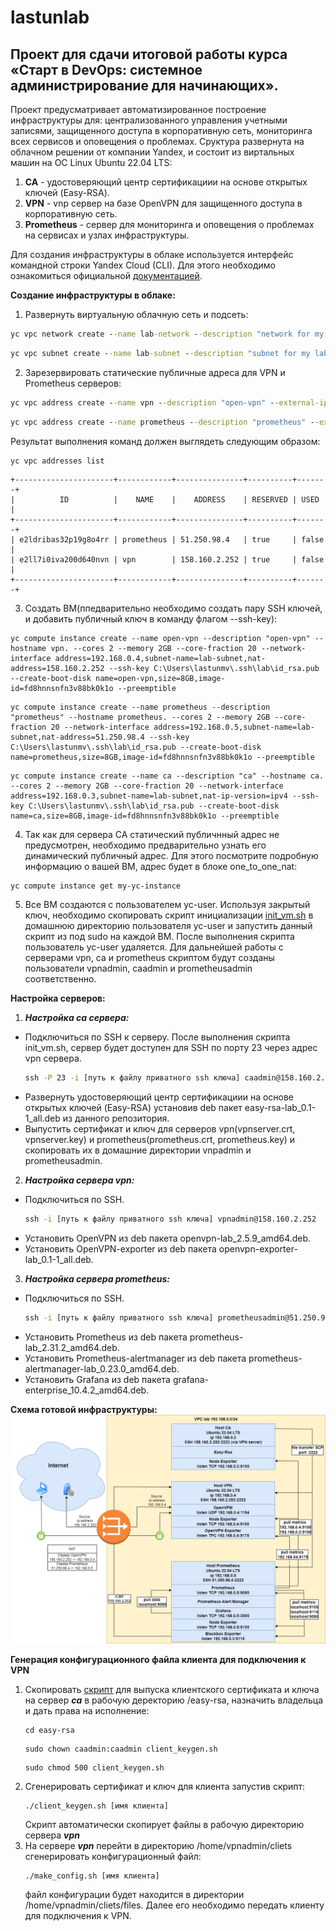 # lastunlab
## Проект для сдачи итоговой работы курса «Старт в DevOps: системное администрирование для начинающих».
Проект предусматривает автоматизированное построение инфраструктуры для: централизованного управления учетными записями, защищенного доступа в корпоративную сеть, мониторинга всех сервисов и оповещения о проблемах.
 Сруктура развернута на облачном решении от компании Yandex, и состоит из виртальных машин на ОС Linux Ubuntu 22.04 LTS:
 1) **CA** - удостоверяющий центр сертификациии на основе открытых ключей (Easy-RSA).
 2) **VPN** - vnp сервер на базе OpenVPN для защищенного доступа в корпоративную сеть.
 3) **Prometheus** - сервер для мониторинга и оповещения о проблемах на сервисах и узлах инфраструктуры.
     
 Для создания инфраструктуры в облаке используется интерфейс командной строки Yandex Cloud (CLI). Для этого необходимо ознакомиться официальной [документацией](https://yandex.cloud/ru/docs/cli/quickstart).

**Cоздание инфраструктуры в облаке:** 
1) Развернуть виртуальную облачную сеть и подсеть: 
 ```cmd
yc vpc network create --name lab-network --description "network for my lab"
```
```cmd
yc vpc subnet create --name lab-subnet --description "subnet for my lab" --range 192.168.0.0/24 --network-name lab-network
```
2) Зарезервировать статические публичные адреса для VPN и Prometheus серверов:
```cmd
yc vpc address create --name vpn --description "open-vpn" --external-ipv4 zone=ru-central1-b
```
```cmd
yc vpc address create --name prometheus --description "prometheus" --external-ipv4 zone=ru-central1-b
```
Результат выполнения команд должен выглядеть следующим образом:
```cmd
yc vpc addresses list
```
```
+----------------------+------------+---------------+----------+-------+
|          ID          |    NAME    |    ADDRESS    | RESERVED | USED  |
+----------------------+------------+---------------+----------+-------+
| e2ldribas32p19g8o4rr | prometheus | 51.250.98.4   | true     | false |
| e2ll7i0iva200d640nvn | vpn        | 158.160.2.252 | true     | false |
+----------------------+------------+---------------+----------+-------+
```
3) Создать ВМ(ппедварительно необходимо создать пару SSH ключей, и добавить публичный ключ в команду флагом --ssh-key):
```
yc compute instance create --name open-vpn --description "open-vpn" --hostname vpn. --cores 2 --memory 2GB --core-fraction 20 --network-interface address=192.168.0.4,subnet-name=lab-subnet,nat-address=158.160.2.252 --ssh-key C:\Users\lastunmv\.ssh\lab\id_rsa.pub --create-boot-disk name=open-vpn,size=8GB,image-id=fd8hnnsnfn3v88bk0k1o --preemptible
```
```
yc compute instance create --name prometheus --description "prometheus" --hostname prometheus. --cores 2 --memory 2GB --core-fraction 20 --network-interface address=192.168.0.5,subnet-name=lab-subnet,nat-address=51.250.98.4 --ssh-key C:\Users\lastunmv\.ssh\lab\id_rsa.pub --create-boot-disk name=prometheus,size=8GB,image-id=fd8hnnsnfn3v88bk0k1o --preemptible
```
```
yc compute instance create --name ca --description "ca" --hostname ca. --cores 2 --memory 2GB --core-fraction 20 --network-interface address=192.168.0.3,subnet-name=lab-subnet,nat-ip-version=ipv4 --ssh-key C:\Users\lastunmv\.ssh\lab\id_rsa.pub --create-boot-disk name=ca,size=8GB,image-id=fd8hnnsnfn3v88bk0k1o --preemptible
```
4) Так как для сервера CA статический публичнный адрес не предусмотрен, необходимо предварительно узнать его динамический публичный адрес. Для этого посмотрите подробную информацию о вашей ВМ, адрес будет в блоке one_to_one_nat:
```
yc compute instance get my-yc-instance
```
5) Все ВМ создаются с пользователем yc-user. Используя закрытый ключ, необходимо скопировать скрипт инициализации [init_vm.sh](https://github.com/lastunmv/lastunlab/blob/c9e8c2128db5ccbbe8b9f56daa7b65665819249c/init_vm.sh) в домашнюю директорию пользователя yc-user и запустить данный скрипт из под sudo на каждой ВМ. После выполнения скрипта пользователь yc-user удаляется. Для дальнейшей работы с серверами vpn, ca и prometheus скриптом будут созданы пользователи vpnadmin, caadmin и prometheusadmin соответственно.

**Настройка серверов:**
1) ***Настройка ca серверa:***
  + Подключиться по SSH к серверу. После выполнения скрипта init_vm.sh, сервер будет доступен для SSH по порту 23 через адрес vpn сервера.
    ```cmd
    ssh -P 23 -i [путь к файлу приватного ssh ключа] caadmin@158.160.2.252
    ```
  + Развернуть удостоверяющий центр сертификациии на основе открытых ключей (Easy-RSA) установив deb пакет easy-rsa-lab_0.1-1_all.deb из данного репозитория.
  + Выпустить сертификат и ключ для серверов vpn(vpnserver.crt, vpnserver.key) и prometheus(prometheus.crt, prometheus.key) и скопировать их в домашние директории vnpadmin и prometheusadmin.
2) ***Настройка сервера vpn:***
  + Подключиться по SSH.
    ```cmd
    ssh -i [путь к файлу приватного ssh ключа] vpnadmin@158.160.2.252
    ```
  + Установить OpenVPN из deb пакета openvpn-lab_2.5.9_amd64.deb.
  + Установить OpenVPN-exporter из deb пакета openvpn-exporter-lab_0.1-1_all.deb.
3) ***Настройка сервера prometheus:***
  + Подключиться по SSH.
    ```cmd
    ssh -i [путь к файлу приватного ssh ключа] prometheusadmin@51.250.98.4
    ```
  + Установить Prometheus из deb пакета prometheus-lab_2.31.2_amd64.deb.
  + Установить Prometheus-alertmanager из deb пакета prometheus-alertmanager-lab_0.23.0_amd64.deb.
  + Установить Grafana из deb пакета grafana-enterprise_10.4.2_amd64.deb.

**Схема готовой инфраструктуры:**
![инфраструктура и потоки данных](https://github.com/lastunmv/lastunlab/blob/ffdc6e4a0921fcd551e43f234fbedf6a49ecea6b/%D0%98%D0%BD%D1%80%D0%B0%D1%81%D1%82%D1%80%D1%83%D0%BA%D1%82%D1%83%D1%80%D0%B0%20%D0%B8%20%D0%BF%D0%BE%D1%82%D0%BE%D0%BA%D0%B8%20%D0%B4%D0%B0%D0%BD%D0%BD%D1%8B%D1%85.png)

**Генерация конфигурационного файла клиента для подключения к VPN**
1) Скопировать [скрипт](client_keygen.sh) для выпуска клиентского сертификата и ключа на сервер ***ca*** в рабочую деректорию /easy-rsa, назначить владельца и дать права на исполнение:
   ```console
   cd easy-rsa
   ```
   ```console
   sudo chown caadmin:caadmin client_keygen.sh
   ```
   ```console
   sudo chmod 500 client_keygen.sh
   ```
2) Сгенерировать сертификат и ключ для клиента запустив скрипт:
   ```console
   ./client_keygen.sh [имя клиента]
   ```
   Скрипт автоматически скопирует файлы в рабочую директорию сервера ***vpn***
3) На сервере ***vpn*** перейти в директорию /home/vpnadmin/cliets сгенерировать конфигурационный файл:
   ```console
   ./make_config.sh [имя клиента]
   ```
   файл конфигурации будет находится в директории /home/vpnadmin/cliets/files. Далее его необходимо передать клиенту для подключения к VPN.
